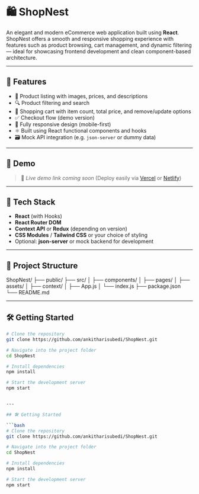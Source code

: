 # 🛍️ ShopNest

An elegant and modern eCommerce web application built using **React**. ShopNest offers a smooth and responsive shopping experience with features such as product browsing, cart management, and dynamic filtering — ideal for showcasing frontend development and clean component-based architecture.

---

## 🚀 Features

- 🧾 Product listing with images, prices, and descriptions
- 🔍 Product filtering and search
- 🛒 Shopping cart with item count, total price, and remove/update options
- ✅ Checkout flow (demo version)
- 📱 Fully responsive design (mobile-first)
- ⚛️ Built using React functional components and hooks
- 🗃️ Mock API integration (e.g. `json-server` or dummy data)

---

## 📸 Demo

> 🚧 _Live demo link coming soon_ (Deploy easily via [Vercel](https://vercel.com) or [Netlify](https://netlify.com))

---

## 🧱 Tech Stack

- **React** (with Hooks)
- **React Router DOM**
- **Context API** or **Redux** (depending on version)
- **CSS Modules** / **Tailwind CSS** or your choice of styling
- Optional: **json-server** or mock backend for development

---

## 📂 Project Structure

ShopNest/
├── public/
├── src/
│ ├── components/
│ ├── pages/
│ ├── assets/
│ ├── context/
│ ├── App.js
│ └── index.js
├── package.json
└── README.md


---

## 🛠️ Getting Started

```bash
# Clone the repository
git clone https://github.com/ankitharisubedi/ShopNest.git

# Navigate into the project folder
cd ShopNest

# Install dependencies
npm install

# Start the development server
npm start


---

## 🛠️ Getting Started

```bash
# Clone the repository
git clone https://github.com/ankitharisubedi/ShopNest.git

# Navigate into the project folder
cd ShopNest

# Install dependencies
npm install

# Start the development server
npm start
